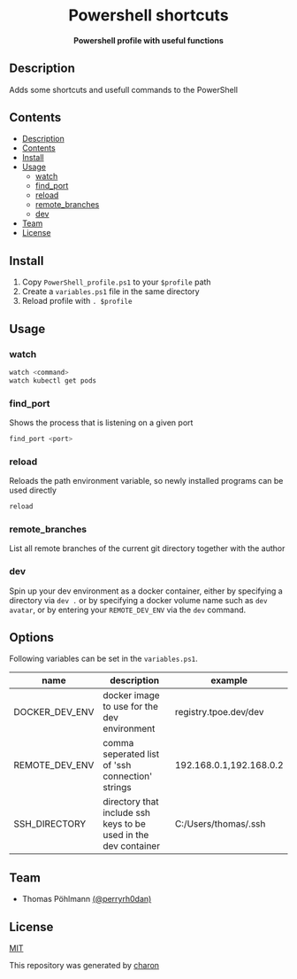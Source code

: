 <h1 align="center">
  Powershell shortcuts
</h1>

<h4 align="center">
  Powershell profile with useful functions
</h4>

## Description

Adds some shortcuts and usefull commands to the PowerShell

## Contents

- [Description](#description)
- [Contents](#contents)
- [Install](#install)
- [Usage](#usage)
  - [watch](#watch)
  - [find\_port](#find_port)
  - [reload](#reload)
  - [remote\_branches](#remote_branches)
  - [dev](#dev)
- [Team](#team)
- [License](#license)

## Install

1. Copy `PowerShell_profile.ps1` to your `$profile` path
2. Create a `variables.ps1` file in the same directory
3. Reload profile with `. $profile`

## Usage

### watch

``` bash
watch <command>
watch kubectl get pods
```

### find_port

Shows the process that is listening on a given port

``` bash
find_port <port>
```

### reload

Reloads the path environment variable, so newly installed programs can be used directly

``` bash
reload
```

### remote_branches

List all remote branches of the current git directory together with the author

### dev

Spin up your dev environment as a docker container, either by specifying a directory via `dev .` or by specifying a docker volume name such as `dev avatar`, or by entering your `REMOTE_DEV_ENV` via the `dev` command.

## Options

Following variables can be set in the `variables.ps1`.

| name | description | example | 
| ---- | ----------- | ------- |
| DOCKER_DEV_ENV | docker image to use for the dev environment | registry.tpoe.dev/dev |
| REMOTE_DEV_ENV | comma seperated list of 'ssh connection' strings | 192.168.0.1,192.168.0.2 |
| SSH_DIRECTORY | directory that include ssh keys to be used in the dev container | C:/Users/thomas/.ssh |

## Team

- Thomas Pöhlmann [(@perryrh0dan)](https://github.com/perryrh0dan)

## License

[MIT](https://github.com/perryrh0dan/passline/blob/master/license.md)

This repository was generated by [charon](https://github.com/perryrh0dan/charon)
